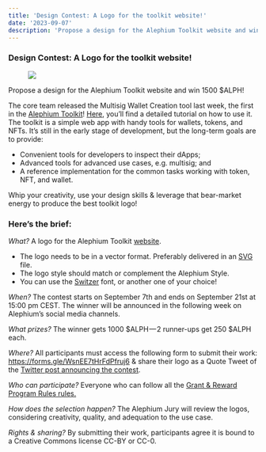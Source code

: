 ```yaml
---
title: 'Design Contest: A Logo for the toolkit website!'
date: '2023-09-07'
description: 'Propose a design for the Alephium Toolkit website and win 1500 $ALPH!'
---
```


### **Design Contest: A Logo for the toolkit website!**

<figure id="ee0f" class="graf graf--figure graf-after--h3">
<img src="https://cdn-images-1.medium.com/max/800/0*xle9Auau1EfqL96y" class="graf-image" data-image-id="0*xle9Auau1EfqL96y" data-width="1400" data-height="722" data-is-featured="true" />
</figure>

Propose a design for the Alephium Toolkit website and win 1500 \$ALPH!

The core team released the Multisig Wallet Creation tool last week, the first in the <a href="https://alephium.github.io/alephium-toolkit/" class="markup--anchor markup--p-anchor" data-href="https://alephium.github.io/alephium-toolkit/" rel="noopener" target="_blank">Alephium Toolkit</a>! <a href="https://medium.com/@alephium/alephium-multisig-gui-is-here-4b23bec7e2f" class="markup--anchor markup--p-anchor" data-href="https://medium.com/@alephium/alephium-multisig-gui-is-here-4b23bec7e2f" target="_blank">Here</a>, you’ll find a detailed tutorial on how to use it. The toolkit is a simple web app with handy tools for wallets, tokens, and NFTs. It’s still in the early stage of development, but the long-term goals are to provide:

- <span id="0294">Convenient tools for developers to inspect their dApps;</span>
- <span id="352c">Advanced tools for advanced use cases, e.g. multisig; and</span>
- <span id="7222">A reference implementation for the common tasks working with token, NFT, and wallet.</span>

Whip your creativity, use your design skills & leverage that bear-market energy to produce the best toolkit logo!

### **Here’s the brief:**

_What?_ A logo for the Alephium Toolkit <a href="https://alephium.github.io/alephium-toolkit/" class="markup--anchor markup--p-anchor" data-href="https://alephium.github.io/alephium-toolkit/" rel="noopener" target="_blank">website</a>.

- <span id="fe18">The logo needs to be in a vector format. Preferably delivered in an <a href="https://en.wikipedia.org/wiki/SVG" class="markup--anchor markup--li-anchor" data-href="https://en.wikipedia.org/wiki/SVG" rel="noopener" target="_blank">SVG</a> file.</span>
- <span id="0f1f">The logo style should match or complement the Alephium Style.</span>
- <span id="a89a">You can use the <a href="https://befonts.com/switzer-font-family.html" class="markup--anchor markup--li-anchor" data-href="https://befonts.com/switzer-font-family.html" rel="noopener" target="_blank">Switzer</a> font, or another one of your choice!</span>

_When?_ The contest starts on September 7th and ends on September 21st at 15:00 pm CEST. The winner will be announced in the following week on Alephium’s social media channels.

_What prizes?_ The winner gets 1000 \$ALPH — 2 runner-ups get 250 \$ALPH each.

_Where?_ All participants must access the following form to submit their work: <a href="https://forms.gle/WsnEE7tHrFdPfruj6" class="markup--anchor markup--p-anchor" data-href="https://forms.gle/WsnEE7tHrFdPfruj6" rel="noopener" target="_blank">https://forms.gle/WsnEE7tHrFdPfruj6</a> & share their logo as a Quote Tweet of the <a href="https://twitter.com/alephium/status/1699769612249030844" class="markup--anchor markup--p-anchor" data-href="https://twitter.com/alephium/status/1699769612249030844" rel="noopener" target="_blank">Twitter post announcing the contest</a>.

_Who can participate?_ Everyone who can follow all the <a href="https://github.com/alephium/community/blob/master/RewardProgramRules.md" class="markup--anchor markup--p-anchor" data-href="https://github.com/alephium/community/blob/master/RewardProgramRules.md" rel="noopener" target="_blank">Grant &amp; Reward Program Rules rules.</a>

_How does the selection happen?_ The Alephium Jury will review the logos, considering creativity, quality, and adequation to the use case.

_Rights & sharing?_ By submitting their work, participants agree it is bound to a Creative Commons license CC-BY or CC-0.
